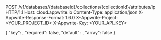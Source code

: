 POST /v1/databases/{databaseId}/collections/{collectionId}/attributes/ip HTTP/1.1
Host: cloud.appwrite.io
Content-Type: application/json
X-Appwrite-Response-Format: 1.6.0
X-Appwrite-Project: &lt;YOUR_PROJECT_ID&gt;
X-Appwrite-Key: &lt;YOUR_API_KEY&gt;

{
  "key": ,
  "required": false,
  "default": ,
  "array": false
}
